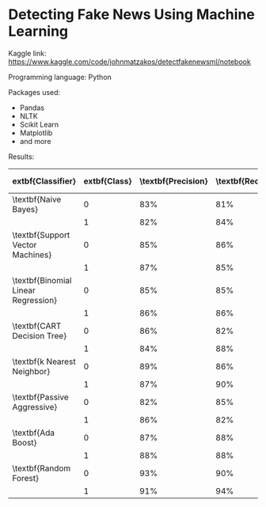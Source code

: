 # Detecting Fake News Using Machine Learning

Kaggle link: https://www.kaggle.com/code/johnmatzakos/detectfakenewsml/notebook

Programming language: Python

Packages used:
- Pandas
- NLTK
- Scikit Learn
- Matplotlib
- and more

Results:

| extbf{Classifier}                   | 	extbf{Class} | \textbf{Precision} | \textbf{Recall} | \textbf{F1-Score} | \textbf{Accuracy} | \textbf{AUC Score} |
|-------------------------------------|----------------|--------------------|-----------------|-------------------|-------------------|--------------------|
| \textbf{Naive Bayes}                | 0              | 83\%               | 81\%            | 82\%              | 82.49\%           | 89.48\%            |
|                                     | 1              | 82\%               | 84\%            | 83\%              |                   |                    |
| \textbf{Support Vector Machines}    | 0              | 85\%               | 86\%            | 85\%              | 85.70\%           | 85.71\%            |
|                                     | 1              | 87\%               | 85\%            | 86\%              |                   |                    |
| \textbf{Binomial Linear Regression} | 0              | 85\%               | 85\%            | 85\%              | 92.71\%           | 85.59\%            |
|                                     | 1              | 86\%               | 86\%            | 86\%              |                   |                    |
| \textbf{CART Decision Tree}         | 0              | 86\%               | 82\%            | 84\%              | 84.79\%           | 84.67\%            |
|                                     | 1              | 84\%               | 88\%            | 86\%              |                   |                    |
| \textbf{k Nearest Neighbor}         | 0              | 89\%               | 86\%            | 87\%              | 88.15\%           | 88.06\%            |
|                                     | 1              | 87\%               | 90\%            | 89\%              |                   |                    |
| \textbf{Passive Aggressive}         | 0              | 82\%               | 85\%            | 83\%              | 83.77\%           | 83.82\%            |
|                                     | 1              | 86\%               | 82\%            | 84\%              |                   |                    |
| \textbf{Ada Boost}                  | 0              | 87\%               | 88\%            | 87\%              | 87.76\%           | 87.75\%            |
|                                     | 1              | 88\%               | 88\%            | 88\%              |                   |                    |
| \textbf{Random Forest}              | 0              | 93\%               | 90\%            | 92\%              | 92.13\%           | 97.59\%            |
|                                     | 1              | 91\%               | 94\%            | 93\%              |                   |                    |


